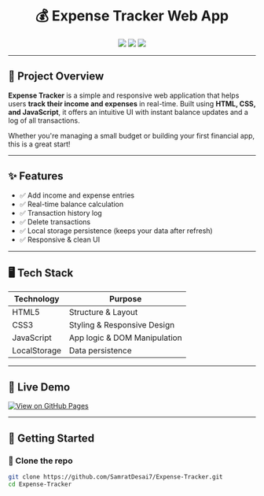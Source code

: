 <h1 align="center">💰 Expense Tracker Web App</h1>

<p align="center">
  <img src="https://img.shields.io/github/repo-size/SamratDesai7/Expense-Tracker?style=for-the-badge" />
  <img src="https://img.shields.io/github/languages/top/SamratDesai7/Expense-Tracker?style=for-the-badge" />
  <img src="https://img.shields.io/github/last-commit/SamratDesai7/Expense-Tracker?style=for-the-badge" />
</p>

---

## 📌 Project Overview

**Expense Tracker** is a simple and responsive web application that helps users **track their income and expenses** in real-time. Built using **HTML, CSS, and JavaScript**, it offers an intuitive UI with instant balance updates and a log of all transactions.

Whether you're managing a small budget or building your first financial app, this is a great start!

---

## ✨ Features

- ✅ Add income and expense entries
- ✅ Real-time balance calculation
- ✅ Transaction history log
- ✅ Delete transactions
- ✅ Local storage persistence (keeps your data after refresh)
- ✅ Responsive & clean UI

---

## 🖥️ Tech Stack

| Technology | Purpose           |
|------------|-------------------|
| HTML5      | Structure & Layout |
| CSS3       | Styling & Responsive Design |
| JavaScript | App logic & DOM Manipulation |
| LocalStorage | Data persistence |

---

## 🚀 Live Demo

[![View on GitHub Pages](https://img.shields.io/badge/Live%20Site-Click%20Here-10B981?style=for-the-badge&logo=github)](https://samratdesai7.github.io/Expense-Tracker/)


---

## 🚀 Getting Started

### 🔧 Clone the repo
```bash
git clone https://github.com/SamratDesai7/Expense-Tracker.git
cd Expense-Tracker
